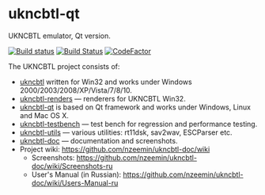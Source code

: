 # ukncbtl-qt
UKNCBTL emulator, Qt version.

[![Build status](https://ci.appveyor.com/api/projects/status/ipvgt62iivnc6j7f?svg=true)](https://ci.appveyor.com/project/nzeemin/ukncbtl-qt)
[![Build Status](https://travis-ci.org/nzeemin/ukncbtl-qt.svg?branch=master)](https://travis-ci.org/nzeemin/ukncbtl-qt)
[![CodeFactor](https://www.codefactor.io/repository/github/nzeemin/ukncbtl-qt/badge)](https://www.codefactor.io/repository/github/nzeemin/ukncbtl-qt)

The UKNCBTL project consists of:
* [ukncbtl](https://github.com/nzeemin/ukncbtl/) written for Win32 and works under Windows 2000/2003/2008/XP/Vista/7/8/10.
* [ukncbtl-renders](https://github.com/nzeemin/ukncbtl-renders/) — renderers for UKNCBTL Win32.
* [ukncbtl-qt](https://github.com/nzeemin/ukncbtl-qt/) is based on Qt framework and works under Windows, Linux and Mac OS X.
* [ukncbtl-testbench](https://github.com/nzeemin/ukncbtl-testbench/) — test bench for regression and performance testing.
* [ukncbtl-utils](https://github.com/nzeemin/ukncbtl-utils/) — various utilities: rt11dsk, sav2wav, ESCParser etc.
* [ukncbtl-doc](https://github.com/nzeemin/ukncbtl-doc/) — documentation and screenshots.
* Project wiki: https://github.com/nzeemin/ukncbtl-doc/wiki
  * Screenshots: https://github.com/nzeemin/ukncbtl-doc/wiki/Screenshots-ru
  * User's Manual (in Russian): https://github.com/nzeemin/ukncbtl-doc/wiki/Users-Manual-ru

